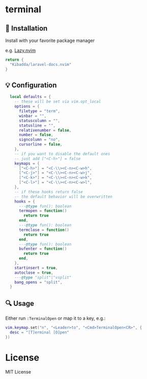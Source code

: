 # terminal

## :wrench: Installation
Install with your favorite package manager

e.g. [Lazy.nvim](https://github.com/folke/lazy.nvim)
```lua
return {
  "Kibadda/laravel-docs.nvim"
}
```

## :bulb: Configuration
```lua
  local defaults = {
    -- these will be set via vim.opt_local
    options = {
      filetype = "term",
      winbar = "",
      statuscolumn = "",
      statusline = "",
      relativenumber = false,
      number = false,
      signcolumn = "no",
      cursorline = false,
    },
    -- if you want to disable the default ones
    -- just add ["<C-h>"] = false
    keymaps = {
      ["<C-h>"] = "<C-\\><C-n><C-w>h",
      ["<C-j>"] = "<C-\\><C-n><C-w>j",
      ["<C-k>"] = "<C-\\><C-n><C-w>k",
      ["<C-l>"] = "<C-\\><C-n><C-w>l",
    },
    -- if these hooks return false
    -- the default behavior will be overwritten
    hooks = {
      ---@type fun(): boolean
      termopen = function()
        return true
      end,
      ---@type fun(): boolean
      termclose = function()
        return true
      end,
      ---@type fun(): boolean
      bufenter = function()
        return true
      end,
    },
    startinsert = true,
    autoclose = true,
    ---@type "split"|"vsplit"
    bang_opens = "split",
  }
```

## :mag: Usage
Either run `:TerminalOpen` or map it to a key, e.g.:
```lua
vim.keymap.set("n", "<Leader>to", "<Cmd>TerminalOpen<CR>", {
  desc = "[T]erminal [O]pen"
})
```

# License
MIT License
